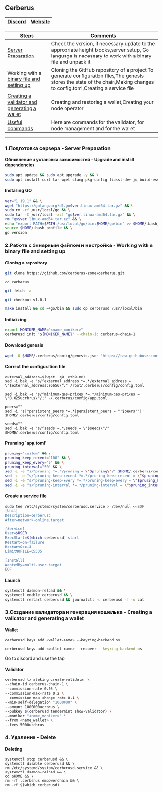 ## Cerberus


[Discord](https://discord.gg/wjMC7J4Q) | [Website](https://docs.cerberus.zone/running-a-validator.html)
--- | --- |

Steps | Comments
--- | --- |
[Server Preparation](https://github.com/DanilJPG/mainnet_guides/blob/main/Cerberus/Readme.md#:~:text=for%20the%20wallet-,1.%D0%9F%D0%BE%D0%B4%D0%B3%D0%BE%D1%82%D0%BE%D0%B2%D0%BA%D0%B0%20%D1%81%D0%B5%D1%80%D0%B2%D0%B5%D1%80%D0%B0%20%2D%20Server%20Preparation,-%D0%9E%D0%B1%D0%BD%D0%BE%D0%B2%D0%BB%D0%B5%D0%BD%D0%B8%D0%B5%20%D0%B8%20%D1%83%D1%81%D1%82%D0%B0%D0%BD%D0%BE%D0%B2%D0%BA%D0%B0) | Check the version, if necessary update to the appropriate height blocks,server setup, Go language is necessary to work with a binary file and unpack it
[Working with a binary file and setting up](https://github.com/DanilJPG/mainnet_guides/blob/main/Cerberus/Readme.md#:~:text=2.%D0%A0%D0%B0%D0%B1%D0%BE%D1%82%D0%B0%20%D1%81%20%D0%B1%D0%B8%D0%BD%D0%B0%D1%80%D0%BD%D1%8B%D0%BC%20%D1%84%D0%B0%D0%B9%D0%BB%D0%BE%D0%BC%20%D0%B8%20%D0%BD%D0%B0%D1%81%D1%82%D1%80%D0%BE%D0%B9%D0%BA%D0%B0%20%2D%20Working%20with%20a%20binary%20file%20and%20setting%20up) | Cloning the GitHub repository of a project,To generate configuration files,The genesis stores the state of the chain,Making changes to config.toml,Creating a service file
[Creating a validator and generating a wallet](https://github.com/DanilJPG/mainnet_guides/blob/main/Cerberus/Readme.md#:~:text=f%20%2Do%20cat-,3.%D0%A1%D0%BE%D0%B7%D0%B4%D0%B0%D0%BD%D0%B8%D0%B5%20%D0%B2%D0%B0%D0%BB%D0%B8%D0%B4%D0%B0%D1%82%D0%BE%D1%80%D0%B0%20%D0%B8%20%D0%B3%D0%B5%D0%BD%D0%B5%D1%80%D0%B0%D1%86%D0%B8%D1%8F%20%D0%BA%D0%BE%D1%88%D0%B5%D0%BB%D1%8C%D0%BA%D0%B0%20%2D%20Creating%20a%20validator%20and%20generating%20a%20wallet,-Wallet) | Creating and restoring a wallet,Creating your node operator
[Useful commands](https://github.com/DanilJPG/mainnet_guides/blob/main/Cerberus/Useful%20commands.md) | Here are commands for the validator, for node management and for the wallet

***

### 1.Подготовка сервера - Server Preparation 
#### Обновление и установка зависимостей - Upgrade and install dependencies
```Bash
sudo apt update && sudo apt upgrade -y && \
sudo apt install curl tar wget clang pkg-config libssl-dev jq build-essential bsdmainutils git make ncdu gcc git jq chrony liblz4-tool -y
```
#### Installing GO
```Bash
ver="1.19.1" && \
wget "https://golang.org/dl/go$ver.linux-amd64.tar.gz" && \
sudo rm -rf /usr/local/go && \
sudo tar -C /usr/local -xzf "go$ver.linux-amd64.tar.gz" && \
rm "go$ver.linux-amd64.tar.gz" && \
echo "export PATH=$PATH:/usr/local/go/bin:$HOME/go/bin" >> $HOME/.bash_profile && \
source $HOME/.bash_profile && \
go version
```

### 2.Работа с бинарным файлом и настройка - Working with a binary file and setting up
#### Cloning a repository 
```Bash
git clone https://github.com/cerberus-zone/cerberus.git

cd cerberus

git fetch -a

git checkout v1.0.1

make install && cd ~/go/bin && sudo cp cerberusd /usr/local/bin
```
#### Initializing
```Bash
export MONIKER_NAME="<name_moniker>"
cerberusd init "${MONIKER_NAME}" --chain-id cerberus-chain-1
```
#### Download genesis
```Bash
wget -O $HOME/.cerberus/config/genesis.json "https://raw.githubusercontent.com/cerberus-zone/cerberus_genesis/main/genesis.json"
```
#### Correct the configuration file
```Shell
external_address=$(wget -qO- eth0.me)
sed -i.bak -e "s/^external_address *=.*/external_address = \"$external_address:26656\"/" /root/.cerberus/config/config.toml

sed -i.bak -e "s/^minimum-gas-prices *=.*/minimum-gas-prices = \"0.025ucrbrus\"/;" ~/.cerberus/config/app.toml

peers=""
sed -i 's|^persistent_peers *=.*|persistent_peers = "'$peers'"|' $HOME/.cerberus/config/config.toml

seeds=""
sed -i.bak -e "s/^seeds =.*/seeds = \"$seeds\"/" $HOME/.cerberus/config/config.toml
```
#### Prunning `app.toml'
```Bash
pruning="custom" && \
pruning_keep_recent="100" && \
pruning_keep_every="0" && \
pruning_interval="50" && \
sed -i -e "s/^pruning *=.*/pruning = \"$pruning\"/" $HOME/.cerberus/config/app.toml && \
sed -i -e "s/^pruning-keep-recent *=.*/pruning-keep-recent = \"$pruning_keep_recent\"/" $HOME/.cerberus/config/app.toml && \
sed -i -e "s/^pruning-keep-every *=.*/pruning-keep-every = \"$pruning_keep_every\"/" $HOME/.cerberus/config/app.toml && \
sed -i -e "s/^pruning-interval *=.*/pruning-interval = \"$pruning_interval\"/" $HOME/.cerberus/config/app.toml
```
#### Create a service file
```Bash
sudo tee /etc/systemd/system/cerberusd.service > /dev/null <<EOF
[Unit]
Description=cerberusd
After=network-online.target

[Service]
User=$USER
ExecStart=$(which cerberusd) start
Restart=on-failure
RestartSec=3
LimitNOFILE=65535

[Install]
WantedBy=multi-user.target
EOF

```
#### Launch
```Bash
systemctl daemon-reload && \
systemctl enable cerberusd && \
systemctl restart cerberusd && journalctl -u cerberusd -f -o cat
```
### 3.Создание валидатора и генерация кошелька - Creating a validator and generating a wallet
#### Wallet 
```Bash
cerberusd keys add <wallet-name> --keyring-backend os

cerberusd keys add <wallet-name> --recover --keyring-backend os
```
Go to discord and use the tap 

#### Validator
```Bash
cerberusd tx staking create-validator \
--chain-id cerberus-chain-1 \
--commission-rate 0.05 \
--commission-max-rate 0.2 \
--commission-max-change-rate 0.1 \
--min-self-delegation "1000000" \
--amount 1000000ucrbrus \
--pubkey $(cerberusd tendermint show-validator) \
--moniker "<name_moniker>" \
--from <name_wallet> \
--fees 5000ucrbrus
```

### 4. Удаление - Delete
#### Deleting
```Shell
systemctl stop cerberusd && \
systemctl disable cerberusd && \
rm /etc/systemd/system/cerberusd.service && \
systemctl daemon-reload && \
cd $HOME && \
rm -rf .cerberus empowerchain && \
rm -rf $(which cerberusd)
```
